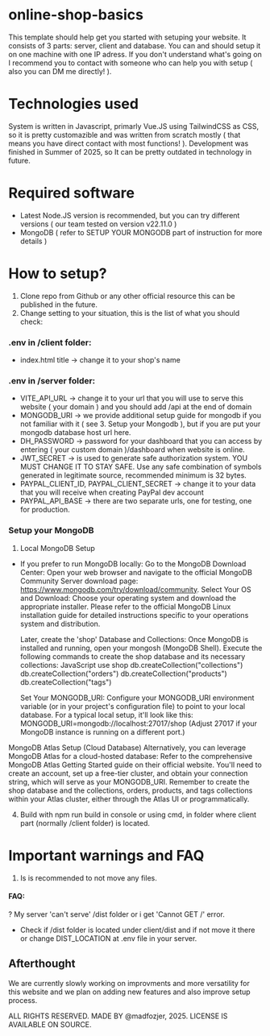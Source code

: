 # online-shop-basics

This template should help get you started with setuping your website. It consists of 3 parts: server, client and database. You can and should setup it on one machine with one IP adress.
If you don't understand what's going on I recommend you to contact with someone who can help you with setup ( also you can DM me directly! ).

# Technologies used

System is written in Javascript, primarly Vue.JS using TailwindCSS as CSS, so it is pretty customazible and was written from scratch mostly ( that means you have direct contact with most functions! ). Development was finished in Summer of 2025, so It can be pretty outdated in technology in future.

# Required software

- Latest Node.JS version is recommended, but you can try different versions ( our team tested on version v22.11.0 )
- MongoDB ( refer to SETUP YOUR MONGODB part of instruction for more details )

# How to setup?

1. Clone repo from Github or any other official resource this can be published in the future.
2. Change setting to your situation, this is the list of what you should check:

### .env in /client folder:

- index.html title -> change it to your shop's name

### .env in /server folder:

- VITE_API_URL -> change it to your url that you will use to serve this website ( your domain ) and you should add /api at the end of domain
- MONGODB_URI -> we provide additional setup guide for mongodb if you not familiar with it ( see 3. Setup your Mongodb ), but if you are put your mongodb database host url here.
- DH_PASSWORD -> password for your dashboard that you can access by entering ( your custom domain )/dashboard when website is online.
- JWT_SECRET -> is used to generate safe authorization system. YOU MUST CHANGE IT TO STAY SAFE. Use any safe combination of symbols generated in legitimate source, recommended minimum is 32 bytes.
- PAYPAL_CLIENT_ID, PAYPAL_CLIENT_SECRET -> change it to your data that you will receive when creating PayPal dev account
- PAYPAL_API_BASE -> there are two separate urls, one for testing, one for production.

### Setup your MongoDB

1.  Local MongoDB Setup

- If you prefer to run MongoDB locally:
  Go to the MongoDB Download Center: Open your web browser and navigate to the official MongoDB Community Server download page: https://www.mongodb.com/try/download/community.
  Select Your OS and Download: Choose your operating system and download the appropriate installer.
  Please refer to the official MongoDB Linux installation guide for detailed instructions specific to your operations system and distribution.

  Later, create the 'shop' Database and Collections: Once MongoDB is installed and running, open your mongosh (MongoDB Shell). Execute the following commands to create the shop database and its necessary collections:
  JavaScript
  use shop
  db.createCollection("collections")
  db.createCollection("orders")
  db.createCollection("products")
  db.createCollection("tags")

  Set Your MONGODB_URI: Configure your MONGODB_URI environment variable (or in your project's configuration file) to point to your local database. For a typical local setup, it'll look like this:
  MONGODB_URI=mongodb://localhost:27017/shop (Adjust 27017 if your MongoDB instance is running on a different port.)

MongoDB Atlas Setup (Cloud Database)
Alternatively, you can leverage MongoDB Atlas for a cloud-hosted database:
Refer to the comprehensive MongoDB Atlas Getting Started guide on their official website.
You'll need to create an account, set up a free-tier cluster, and obtain your connection string, which will serve as your MONGODB_URI.
Remember to create the shop database and the collections, orders, products, and tags collections within your Atlas cluster, either through the Atlas UI or programmatically.

4. Build with npm run build in console or using cmd, in folder where client part (normally /client folder) is located.

# Important warnings and FAQ

1. Is is recommended to not move any files.

#### FAQ:

? My server 'can't serve' /dist folder or i get 'Cannot GET /' error.

- Check if /dist folder is located under client/dist and if not move it there or change DIST_LOCATION at .env file in your server.

## Afterthought

We are currently slowly working on improvments and more versatility for this website and we plan on adding new features and also improve setup process.

ALL RIGHTS RESERVED. MADE BY @madfozjer, 2025. LICENSE IS AVAILABLE ON SOURCE.
